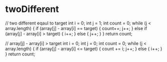 # twoDifferent
// two different eqaul to target
int i = 0;
int j = 1;
int count = 0;
while (j < array.length) {
  if (array[j] - array[i] == target) {
    count++;
    j++;
  } else if (array[j] - array[i] > target) {
    i++;
  } else {
    j++;
  }
}
return count;


// array[j] - array[i] >  target
int i = 0;
int j = 0;
int count = 0;
while (j < array.length) {
  if (array[j] - array[i] <= target) {
    count += i;
    j++;
  } else {
    i++;
  }
}
return count; 
